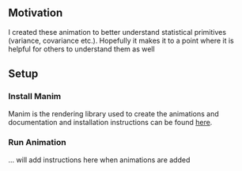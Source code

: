 ## Motivation
I created these animation to better understand statistical primitives (variance, covariance etc.). Hopefully it makes it to a point where it is helpful for others to understand them as well
 
## Setup
### Install Manim
Manim is the rendering library used to create the animations and documentation and installation instructions can be found [here](https://github.com/ManimCommunity/manim/#installation).

### Run Animation
... will add instructions here when animations are added 
